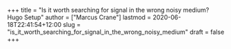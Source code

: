+++
title = "Is it worth searching for signal in the wrong noisy medium? Hugo Setup"
author = ["Marcus Crane"]
lastmod = 2020-06-18T22:41:54+12:00
slug = "is_it_worth_searching_for_signal_in_the_wrong_noisy_medium"
draft = false
+++
